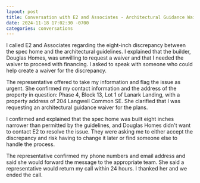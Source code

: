 ```yaml
---
layout: post
title: Conversation with E2 and Associates - Architectural Guidance Waiver
date: 2024-11-18 17:02:30 -0700
categories: conversations
---
```


I called E2 and Associates regarding the eight-inch discrepancy between the spec home and the architectural guidelines. I explained that the builder, Douglas Homes, was unwilling to request a waiver and that I needed the waiver to proceed with financing. I asked to speak with someone who could help create a waiver for the discrepancy.

The representative offered to take my information and flag the issue as urgent. She confirmed my contact information and the address of the property in question: Phase 4, Block 13, Lot 1 of Lanark Landing, with a property address of 204 Langwell Common SE. She clarified that I was requesting an architectural guidance waiver for the plans.

I confirmed and explained that the spec home was built eight inches narrower than permitted by the guidelines, and Douglas Homes didn't want to contact E2 to resolve the issue. They were asking me to either accept the discrepancy and risk having to change it later or find someone else to handle the process.

The representative confirmed my phone numbers and email address and said she would forward the message to the appropriate team. She said a representative would return my call within 24 hours. I thanked her and we ended the call. 